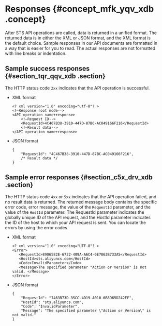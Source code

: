 # Responses {#concept_mfk_yqv_xdb .concept}

After STS API operations are called, data is returned in a unified format. The returned data is in either the XML or JSON format, and the XML format is the default choice. Sample responses in our API documents are formatted in a way that is easier for you to read. The actual responses are not formatted with line breaks or indentation.

## Sample success responses {#section_tqr_qqv_xdb .section}

The HTTP status code `2xx` indicates that the API operation is successful.

-   XML format

    ``` {#codeblock_xev_8ia_jzs .lanuage-xml}
    <? xml version="1.0" encoding="utf-8"? >
    <!—Response root node-->
    <API operation name+response>
        <!—Request ID-->
        <RequestId>4C467B38-3910-447D-87BC-AC049166F216</RequestId>
        <!—Result data-->
    </API operation name+response>
    ```

-   JSON format

    ``` {#codeblock_car_us1_mii .language-json}
    {
        "RequestId": "4C467B38-3910-447D-87BC-AC049166F216",
        /* Result data */
    }
    ```


## Sample error responses {#section_c5x_drv_xdb .section}

The HTTP status code `4xx` or `5xx` indicates that the API operation failed, and no result data is returned. The returned message body contains the specific error code, error message, the value of the `RequestId` parameter, and the value of the `HostId` parameter. The RequestId parameter indicates the globally unique ID of the API request, and the HostId parameter indicates the ID of the host to which your API request is sent. You can locate the errors by using the error codes.

-   XML format

    ``` {#codeblock_130_c1g_ye5 .lanuage-xml}
    <? xml version="1.0" encoding="UTF-8"? >
    <Error>
       <RequestId>8906582E-6722-409A-A6C4-0E7863B733A5</RequestId>
       <HostId>sts.aliyuncs.com</HostId>
       <Code>InvalidParameter</Code>
       <Message>The specified parameter "Action or Version" is not valid. </Message>
    </Error>
    ```

-   JSON format

    ``` {#codeblock_y1d_e07_oqj .language-json}
    {
        "RequestId": "7463B73D-35CC-4D19-A010-6B8D65D242EF",
        "HostId": "sts.aliyuncs.com",
        "Code": "InvalidParameter",
        "Message": "The specified parameter \"Action or Version\" is not valid."
    }
    ```


